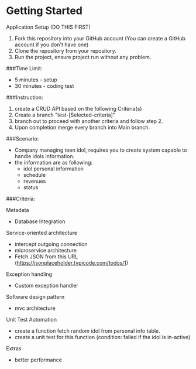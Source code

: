 # Getting Started

Application Setup (DO THIS FIRST)

1. Fork this repository into your GitHub account (You can create a GitHub account if you don't have one)
2. Clone the repository from your repository.
3. Run the project, ensure project run without any problem.

###Time Limit:
- 5 minutes - setup 
- 30 minutes - coding test

###Instruction:
1. create a CRUD API based on the following Criteria(s)
2. Create a branch "test-[Selected-criteria]" 
3. branch out to proceed with another criteria and follow step 2. 
4. Upon completion merge every branch into Main branch.

###Scenario:
- Company managing teen idol, requires you to create system capable to handle idols information.
- the information are as following:
  - idol personal information
  - schedule
  - revenues
  - status


###Criteria:

Metadata 
- Database Integration

Service-oriented architecture
- intercept outgoing connection
- microservice architecture
- Fetch JSON from this URL (https://jsonplaceholder.typicode.com/todos/1)

Exception handling
- Custom exception handler

Software design pattern
- mvc architecture

Unit Test Automation
- create a function fetch random idol from personal info table.
- create a unit test for this function (condition: failed if the idol is in-active) 

Extras
- better performance
